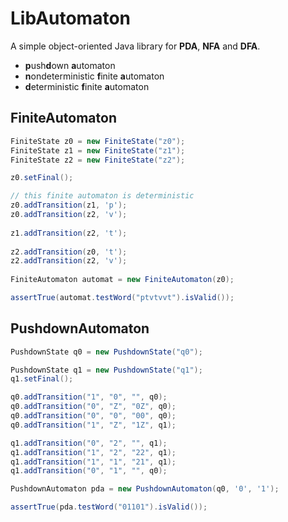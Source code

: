 # LibAutomaton

A simple object-oriented Java library for **PDA**, **NFA** and **DFA**.

* **p**ush**d**own **a**utomaton
* **n**ondeterministic **f**inite **a**utomaton
* **d**eterministic **f**inite **a**utomaton

## FiniteAutomaton
```java
FiniteState z0 = new FiniteState("z0");
FiniteState z1 = new FiniteState("z1");
FiniteState z2 = new FiniteState("z2");

z0.setFinal();

// this finite automaton is deterministic
z0.addTransition(z1, 'p');
z0.addTransition(z2, 'v');
		
z1.addTransition(z2, 't');
		
z2.addTransition(z0, 't');
z2.addTransition(z2, 'v');
		
FiniteAutomaton automat = new FiniteAutomaton(z0);

assertTrue(automat.testWord("ptvtvvt").isValid());
```

## PushdownAutomaton
```java
PushdownState q0 = new PushdownState("q0");

PushdownState q1 = new PushdownState("q1");
q1.setFinal();

q0.addTransition("1", "0", "", q0);
q0.addTransition("0", "Z", "0Z", q0);
q0.addTransition("0", "0", "00", q0);
q0.addTransition("1", "Z", "1Z", q1);

q1.addTransition("0", "2", "", q1);
q1.addTransition("1", "2", "22", q1);
q1.addTransition("1", "1", "21", q1);
q1.addTransition("0", "1", "", q0);

PushdownAutomaton pda = new PushdownAutomaton(q0, '0', '1');

assertTrue(pda.testWord("01101").isValid());
```
